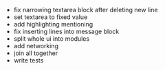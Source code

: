 - fix narrowing textarea block after deleting new line
- set textarea to fixed value
- add highlighting mentioning
- fix inserting lines into message block
- split whole ui into modules
- add networking 
- join all together
- write tests
